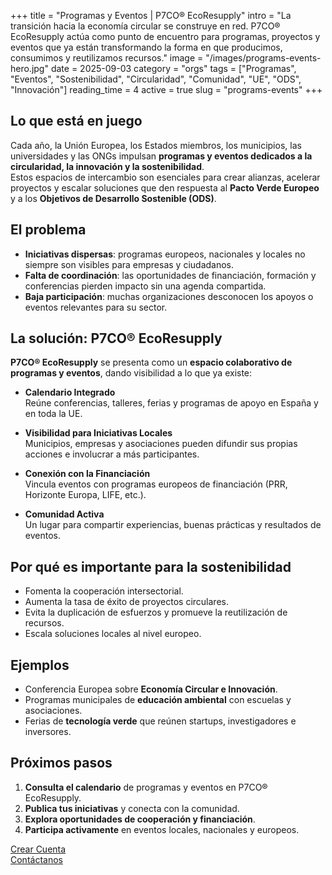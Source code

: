+++
title = "Programas y Eventos | P7CO® EcoResupply"
intro = "La transición hacia la economía circular se construye en red. P7CO® EcoResupply actúa como punto de encuentro para programas, proyectos y eventos que ya están transformando la forma en que producimos, consumimos y reutilizamos recursos."
image = "/images/programs-events-hero.jpg"
date = 2025-09-03
category = "orgs"
tags = ["Programas", "Eventos", "Sostenibilidad", "Circularidad", "Comunidad", "UE", "ODS", "Innovación"]
reading_time = 4
active = true
slug = "programs-events"
+++

## Lo que está en juego
Cada año, la Unión Europea, los Estados miembros, los municipios, las universidades y las ONGs impulsan **programas y eventos dedicados a la circularidad, la innovación y la sostenibilidad**.  
Estos espacios de intercambio son esenciales para crear alianzas, acelerar proyectos y escalar soluciones que den respuesta al **Pacto Verde Europeo** y a los **Objetivos de Desarrollo Sostenible (ODS)**.  

## El problema
- **Iniciativas dispersas**: programas europeos, nacionales y locales no siempre son visibles para empresas y ciudadanos.  
- **Falta de coordinación**: las oportunidades de financiación, formación y conferencias pierden impacto sin una agenda compartida.  
- **Baja participación**: muchas organizaciones desconocen los apoyos o eventos relevantes para su sector.  

## La solución: P7CO® EcoResupply
**P7CO® EcoResupply** se presenta como un **espacio colaborativo de programas y eventos**, dando visibilidad a lo que ya existe:

- **Calendario Integrado**  
  Reúne conferencias, talleres, ferias y programas de apoyo en España y en toda la UE.  

- **Visibilidad para Iniciativas Locales**  
  Municipios, empresas y asociaciones pueden difundir sus propias acciones e involucrar a más participantes.  

- **Conexión con la Financiación**  
  Vincula eventos con programas europeos de financiación (PRR, Horizonte Europa, LIFE, etc.).  

- **Comunidad Activa**  
  Un lugar para compartir experiencias, buenas prácticas y resultados de eventos.  

## Por qué es importante para la sostenibilidad
- Fomenta la cooperación intersectorial.  
- Aumenta la tasa de éxito de proyectos circulares.  
- Evita la duplicación de esfuerzos y promueve la reutilización de recursos.  
- Escala soluciones locales al nivel europeo.  

## Ejemplos
- Conferencia Europea sobre **Economía Circular e Innovación**.  
- Programas municipales de **educación ambiental** con escuelas y asociaciones.  
- Ferias de **tecnología verde** que reúnen startups, investigadores e inversores.  

## Próximos pasos
1. **Consulta el calendario** de programas y eventos en P7CO® EcoResupply.  
2. **Publica tus iniciativas** y conecta con la comunidad.  
3. **Explora oportunidades de cooperación y financiación**.  
4. **Participa activamente** en eventos locales, nacionales y europeos.  

[Crear Cuenta](/es/Account/Register)  
[Contáctanos](/es/Home/Contact)  
